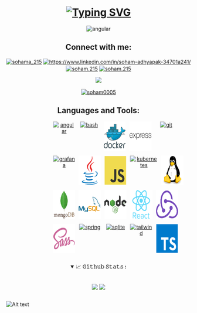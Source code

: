 <h1 align="center">
<a href="https://git.io/typing-svg"><img src="https://readme-typing-svg.demolab.com?font=Lato&weight=900&size=26&letterSpacing=2px&pause=1000&color=2F13F7&center=true&width=435&lines=Hello+%F0%9F%91%8B%2C+I'm+Soham+Adhyapak;Full+Stack+Developer+%F0%9F%9A%80" alt="Typing SVG" /></a>
</h1>


<p align="center">
<img src="https://user-images.githubusercontent.com/74038190/225813708-98b745f2-7d22-48cf-9150-083f1b00d6c9.gif" alt="angular" width="900" height="500"/>
</p>
<!-- Social STARTS HERE-->
<h2 align="center"><b>Connect with me:</b></h2>
<p align="center">
<a href="https://twitter.com/sohama_215" target="blank"><img align="center" src="https://user-images.githubusercontent.com/74038190/235294011-b8074c31-9097-4a65-a594-4151b58743a8.gif" alt="sohama_215" height="120" width="120" /></a>
<a href="https://linkedin.com/in/https://www.linkedin.com/in/soham-adhyapak-34701a241/" target="blank"><img align="center" src="https://user-images.githubusercontent.com/74038190/235294012-0a55e343-37ad-4b0f-924f-c8431d9d2483.gif" alt="https://www.linkedin.com/in/soham-adhyapak-34701a241/" height="120" width="120" /></a>
<a href="https://instagram.com/soham.215" target="blank"><img align="center" src="https://user-images.githubusercontent.com/74038190/235294013-a33e5c43-a01c-43f6-b44d-a406d8b4ab75.gif" alt="soham.215" height="120" width="120" /></a>
<a href="https://discord.gg/soham.215" target="blank"><img align="center" src="https://user-images.githubusercontent.com/74038190/235294015-47144047-25ab-417c-af1b-6746820a20ff.gif" alt="soham.215" height="120" width="120" /></a>
</p>

<!-- Social ENDS HERE-->

<p align="center">
<a href="https://visitcount.itsvg.in">
  <img src="https://visitcount.itsvg.in/api?id=soham0005&label=Profile%20Views&color=0&icon=8&pretty=false" width="200"/>
</a>
</p>

<!--Trophies -->
<p align="center"> <a href="https://github.com/ryo-ma/github-profile-trophy"><img src="https://github-profile-trophy.vercel.app/?username=soham0005" alt="soham0005" /></a> </p>
<!--Trophies End-->

<h2 align="center">Languages and Tools:</h2>
<p align="center" style="display: flex; flex-wrap: wrap; margin-left:8rem">
  <a href="https://angular.io" target="_blank" rel="noreferrer" style="flex: 0 0 16%; margin-right: 8px; margin-bottom: 10px;">
    <img src="https://angular.io/assets/images/logos/angular/angular.svg" alt="angular" width="80" height="80"/>
  </a>
  <a href="https://www.gnu.org/software/bash/" target="_blank" rel="noreferrer" style="flex: 0 0 16%; margin-right: 10px; margin-bottom: 10px;">
    <img src="https://www.vectorlogo.zone/logos/gnu_bash/gnu_bash-icon.svg" alt="bash" width="80" height="80"/>
  </a>
  <a href="https://www.docker.com/" target="_blank" rel="noreferrer" style="flex: 0 0 16%; margin-right: 10px; margin-bottom: 10px;">
    <img src="https://raw.githubusercontent.com/devicons/devicon/master/icons/docker/docker-original-wordmark.svg" alt="docker" width="80" height="80"/>
  </a>
  <a href="https://expressjs.com" target="_blank" rel="noreferrer" style="flex: 0 0 16%; margin-right: 10px; margin-bottom: 10px;">
    <img src="https://raw.githubusercontent.com/devicons/devicon/master/icons/express/express-original-wordmark.svg" alt="express" width="80" height="80"/>
  </a>
  <a href="https://git-scm.com/" target="_blank" rel="noreferrer" style="flex: 0 0 16%; margin-right: 10px; margin-bottom: 10px;">
    <img src="https://www.vectorlogo.zone/logos/git-scm/git-scm-icon.svg" alt="git" width="80" height="80"/>
  </a>
  <a href="https://grafana.com" target="_blank" rel="noreferrer" style="flex: 0 0 16%; margin-right: 10px; margin-bottom: 10px;">
    <img src="https://www.vectorlogo.zone/logos/grafana/grafana-icon.svg" alt="grafana" width="80" height="80"/>
  </a>
  <a href="https://www.java.com" target="_blank" rel="noreferrer" style="flex: 0 0 16%; margin-right: 10px; margin-bottom: 10px;">
    <img src="https://raw.githubusercontent.com/devicons/devicon/master/icons/java/java-original.svg" alt="java" width="80" height="80"/>
  </a>
  <a href="https://developer.mozilla.org/en-US/docs/Web/JavaScript" target="_blank" rel="noreferrer" style="flex: 0 0 16%; margin-right: 10px; margin-bottom: 10px;">
    <img src="https://raw.githubusercontent.com/devicons/devicon/master/icons/javascript/javascript-original.svg" alt="javascript" width="80" height="80"/>
  </a>
  <a href="https://kubernetes.io" target="_blank" rel="noreferrer" style="flex: 0 0 16%; margin-right: 10px; margin-bottom: 10px;">
    <img src="https://www.vectorlogo.zone/logos/kubernetes/kubernetes-icon.svg" alt="kubernetes" width="80" height="80"/>
  </a>
  <a href="https://www.linux.org/" target="_blank" rel="noreferrer" style="flex: 0 0 16%; margin-right: 10px; margin-bottom: 10px;">
    <img src="https://raw.githubusercontent.com/devicons/devicon/master/icons/linux/linux-original.svg" alt="linux" width="80" height="80"/>
  </a>
  <a href="https://www.mongodb.com/" target="_blank" rel="noreferrer" style="flex: 0 0 16%; margin-right: 10px; margin-bottom: 10px;">
    <img src="https://raw.githubusercontent.com/devicons/devicon/master/icons/mongodb/mongodb-original-wordmark.svg" alt="mongodb" width="80" height="80"/>
  </a>
  <a href="https://www.mysql.com/" target="_blank" rel="noreferrer" style="flex: 0 0 16%; margin-right: 10px; margin-bottom: 10px;">
    <img src="https://raw.githubusercontent.com/devicons/devicon/master/icons/mysql/mysql-original-wordmark.svg" alt="mysql" width="80" height="80"/>
  </a>
  <a href="https://nodejs.org" target="_blank" rel="noreferrer" style="flex: 0 0 16%; margin-right: 10px; margin-bottom: 10px;">
    <img src="https://raw.githubusercontent.com/devicons/devicon/master/icons/nodejs/nodejs-original-wordmark.svg" alt="nodejs" width="80" height="80"/>
  </a>
  <a href="https://reactjs.org/" target="_blank" rel="noreferrer" style="flex: 0 0 16%; margin-right: 10px; margin-bottom: 10px;">
    <img src="https://raw.githubusercontent.com/devicons/devicon/master/icons/react/react-original-wordmark.svg" alt="react" width="80" height="80"/>
  </a>
  <a href="https://redux.js.org" target="_blank" rel="noreferrer" style="flex: 0 0 16%; margin-right: 10px; margin-bottom: 10px;">
    <img src="https://raw.githubusercontent.com/devicons/devicon/master/icons/redux/redux-original.svg" alt="redux" width="80" height="80"/>
  </a>
  <a href="https://sass-lang.com" target="_blank" rel="noreferrer" style="flex: 0 0 16%; margin-right: 10px; margin-bottom: 10px;">
    <img src="https://raw.githubusercontent.com/devicons/devicon/master/icons/sass/sass-original.svg" alt="sass" width="80" height="80"/>
  </a>
  <a href="https://spring.io/" target="_blank" rel="noreferrer" style="flex: 0 0 16%; margin-right: 10px; margin-bottom: 10px;">
    <img src="https://www.vectorlogo.zone/logos/springio/springio-icon.svg" alt="spring" width="80" height="80"/>
  </a>
  <a href="https://www.sqlite.org/" target="_blank" rel="noreferrer" style="flex: 0 0 16%; margin-right: 10px; margin-bottom: 10px;">
    <img src="https://www.vectorlogo.zone/logos/sqlite/sqlite-icon.svg" alt="sqlite" width="80" height="80"/>
  </a>
  <a href="https://tailwindcss.com/" target="_blank" rel="noreferrer" style="flex: 0 0 16%; margin-right: 10px; margin-bottom: 10px;">
    <img src="https://www.vectorlogo.zone/logos/tailwindcss/tailwindcss-icon.svg" alt="tailwind" width="80" height="80"/>
  </a>
  <a href="https://www.typescriptlang.org/" target="_blank" rel="noreferrer" style="flex: 0 0 16%; margin-right: 10px; margin-bottom: 10px;">
    <img src="https://raw.githubusercontent.com/devicons/devicon/master/icons/typescript/typescript-original.svg" alt="typescript" width="80" height="80"/>
  </a>
</p>


<details open="">
<summary align="center">
  <g-emoji class="g-emoji" alias="chart_with_upwards_trend" fallback-src="https://github.githubassets.com/images/icons/emoji/unicode/1f4c8.png">📈</g-emoji>
  <strong>𝙶𝚒𝚝𝚑𝚞𝚋 𝚂𝚝𝚊𝚝𝚜 : </strong>
</summary>
<br/>

<p align="center">
    <img align="center" src="https://github-readme-stats.vercel.app/api?username=soham0005&show_icons=true&hide_border=true&title_color=94b4a4&amp&icon_color=FFFFFF&amp&text_color=FFFFFF&amp&bg_color=000000&count_private=true&include_all_commits=true"/>
    <img align="center" height="195px" src="https://github-readme-stats.vercel.app/api/top-langs/?username=soham0005&text_color=FFFFFF&bg_color=000000&title_color=94b4a4&langs_count=15&layout=compact&hide_border=true" />
</p>
</details>
<br/>

<div style="display: flex; justify-content: center;">
    <img src="https://wakatime.com/share/@9ec1063e-b821-4400-a01b-99900efecff7/4ee0d62a-e8a2-487a-9056-4a9b0329eb16.svg" alt="Alt text" style="width: 80rem; height: auto;"/>
    
</div>


